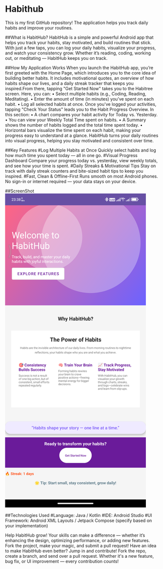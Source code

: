 # Habithub
This is my first GitHub repository! The application helps you track daily habits and improve your routines.

##What is HabitHub?
HabitHub is a simple and powerful Android app that helps you track your habits, stay motivated, and build routines that stick.
With just a few taps, you can log your daily habits, visualize your progress, and watch your consistency grow. Whether it’s reading, coding, working out, or meditating — HabitHub keeps you on track.

##How My Application Works
When you launch the HabitHub app, you’re first greeted with the Home Page, which introduces you to the core idea of building better habits. It includes motivational quotes, an overview of how habits shape our lives, and a daily streak tracker that keeps you inspired.From there, tapping "Get Started Now" takes you to the Habitree screen. Here, you can:
•	Select multiple habits (e.g., Coding, Reading, Meditating).
•	Enter the amount of time (in minutes) you’ve spent on each habit.
•	Log all selected habits at once.
Once you've logged your activities, tapping "Check Your Status" leads you to the Habit Progress Overview.
In this section:
•	A chart compares your habit activity for Today vs. Yesterday.
•	You can view your Weekly Total Time spent on habits.
•	A Summary shows the number of habits logged and the total time spent today.
•	Horizontal bars visualize the time spent on each habit, making your progress easy to understand at a glance.
HabitHub turns your daily routines into visual progress, helping you stay motivated and consistent over time.

##Key Features
#Log Multiple Habits at Once
Quickly select habits and log how much time you spent today — all in one go.
#Visual Progress Dashboard
Compare your progress today vs. yesterday, view weekly totals, and see how your time is spent.
#Daily Streaks & Motivational Tips
Stay on track with daily streak counters and bite-sized habit tips to keep you inspired.
#Fast, Clean & Offline-First
Runs smooth on most Android phones. No sign-in or internet required — your data stays on your device.

##ScreenShot
![image alt](https://github.com/Dhanushc22/Habithub/blob/main/Screenshot_20250528-233832qwe.png?raw=true)








##Technologies Used
#Language: Java / Kotlin
#IDE: Android Studio
#UI Framework: Android XML Layouts / Jetpack Compose (specify based on your implementation)

Help HabitHub grow! Your skills can make a difference — whether it’s enhancing the design, optimizing performance, or adding new features. Fork the project, make your magic, and submit a pull request!
Have an idea to make HabitHub even better? Jump in and contribute! Fork the repo, create a branch, and send over a pull request. Whether it's a new feature, bug fix, or UI improvement — every contribution counts!









